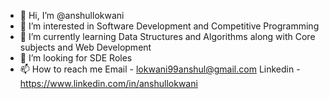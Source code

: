 - 👋 Hi, I’m @anshullokwani
- 👀 I’m interested in Software Development and Competitive Programming
- 🌱 I’m currently learning Data Structures and Algorithms along with Core subjects and Web Development
- 💞️ I’m looking for SDE Roles
- 📫 How to reach me 
Email - lokwani99anshul@gmail.com
Linkedin - https://www.linkedin.com/in/anshullokwani
